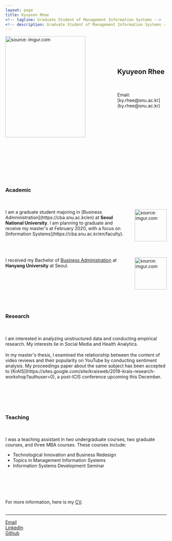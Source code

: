```yaml
---
layout: page
title: Kyuyeon Rhee
<!-- tagline: Graduate Student of Management Information Systems -->
<!-- description: Graduate Student of Management Information Systems -->
---
```


<a href="https://imgur.com/T54HFq4"><img src="https://i.imgur.com/T54HFq4.png" style = "float: left; margin-right: 100px; margin-bottom: 100px; width: 250px; height: 315px;" title="source: imgur.com" /></a>  
<br>
<br>
<br>
## Kyuyeon Rhee
<br>
<br>
Email: [ky.rhee@snu.ac.kr](ky.rhee@snu.ac.kr)
<br>
<br>
<br>
<br>
<br>
<br>
<br>
<br>
<br>
<br>
<br>
<br>
<br>
<br>



### Academic
<br>
<br>
<a href="https://imgur.com/zTHpRfT"><img src="https://i.imgur.com/zTHpRfT.jpg" style = "float: right; margin-left: 20px; margin-bottom: 20px; width: 100px; height: 100px;" title="source: imgur.com" /></a> I am a graduate student majoring in [Business Admninistration](https://cba.snu.ac.kr/en) at <b>Seoul National University</b>. I am planning to graduate and receive my master's at February 2020, with a focus on [Information Systems](https://cba.snu.ac.kr/en/faculty).

<br>
<br>
<br>
<br>

<a href="https://imgur.com/InjDfpq"><img src="https://i.imgur.com/InjDfpq.png" style = "float: right; margin-left: 20px; margin-bottom: 20px; width: 100px; height: 100px" title="source: imgur.com" /></a> I received my Bachelor of [Business Administration](https://biz.hanyang.ac.kr/en/) at <b>Hanyang University</b> at Seoul.

<br>
<br>
<br>
<br>
<br>
<br>


### Research
<br>
<br>
I am interested in analyzing unstructured data and conducting empirical research. My interests lie in Social Media and Health Analytics.
<br>
<br>
In my master's thesis, I examined the relationship between the content of video reviews and their popularity on YouTube by conducting sentiment analysis. My proceedings paper about the same subject has been accepted to [KrAIS](https://sites.google.com/site/kraisweb/2019-krais-research-workshop?authuser=0), a post-ICIS conference upcoming this December.


<br>
<br>
<br>
<br>
<br>
<br>


### Teaching
<br>
<br>
I was a teaching assistant in two undergraduate courses, two graduate courses, and three MBA courses. These courses include:
<br>

- Technological Innovation and Business Redesign
- Topics in Management Information Systems
- Information Systems Development Seminar

<br>
<br>
<br>
<br>


For more information, here is my [CV](https://kyuyeonrhee.github.io/kyrhee/pages/KyuyeonRhee_vitae.pdf).<br><br>

<!-- Email: ky.rhee@snu.ac.kr -->

<!-- <a href="https://kyuyeonrhee.github.io/kyrhee/pages/KyuyeonRhee_vitae.pdf"><img src="https://i.imgur.com/TEB3roO.png" width="30%" height="33%" title="Kyuyeon_cv" /></a>
<a href="https://kyuyeonrhee.github.io/kyrhee/pages/project_site.html"><img src="https://i.imgur.com/lgUJtb4.png" width="30%" height="33%" title="Kyuyeon_research" /></a>
<a href="https://kyuyeonrhee.github.io/kyrhee/pages/project_site.html"><img src="https://i.imgur.com/dUkwvmh.png" width="30%" height="33%" title="Kyuyeon_interests" /></a><br><br> -->




----


<!-- [Instagram](https://www.instagram.com/kkyyeeeeee/)<br> -->
[Email](ky.rhee@snu.ac.kr)<br>
[LinkedIn](https://www.linkedin.com/in/kyuyeon-rhee-69a22b133/?originalSubdomain=kr)<br>
[Github](https://github.com/kyuyeonrhee)<br>
